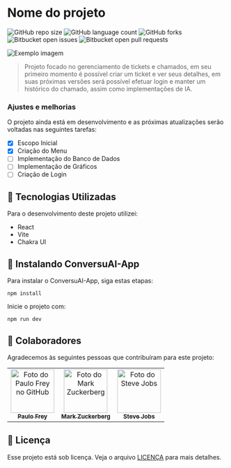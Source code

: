 # Nome do projeto

![GitHub repo size](https://img.shields.io/github/repo-size/iuricode/README-template?style=for-the-badge)
![GitHub language count](https://img.shields.io/github/languages/count/iuricode/README-template?style=for-the-badge)
![GitHub forks](https://img.shields.io/github/forks/iuricode/README-template?style=for-the-badge)
![Bitbucket open issues](https://img.shields.io/bitbucket/issues/iuricode/README-template?style=for-the-badge)
![Bitbucket open pull requests](https://img.shields.io/bitbucket/pr-raw/iuricode/README-template?style=for-the-badge)

<img src="https://github.com/paulofreyyy/ConversuAI-App/assets/74430831/a235b309-7e1f-4662-909f-ff02885c1abf" alt="Exemplo imagem">

> Projeto focado no gerenciamento de tickets e chamados, em seu primeiro momento é possível criar um ticket e ver seus detalhes, em suas próximas versões será possível efetuar login e manter um histórico do chamado, assim como implementações de IA.

### Ajustes e melhorias

O projeto ainda está em desenvolvimento e as próximas atualizações serão voltadas nas seguintes tarefas:

- [x] Escopo Inicial
- [x] Criação do Menu
- [ ] Implementação do Banco de Dados
- [ ] Implementação de Gráficos
- [ ] Criação de Login

 ## 🚀 Tecnologias Utilizadas
 
Para o desenvolvimento deste projeto utilizei:

- React
- Vite
- Chakra UI

## 💼 Instalando ConversuAI-App

Para instalar o ConversuAI-App, siga estas etapas:

```
npm install
```

Inicie o projeto com:

```
npm run dev
```

## 🤝 Colaboradores

Agradecemos às seguintes pessoas que contribuíram para este projeto:

<table>
  <tr>
    <td align="center">
      <a href="#" title="defina o titulo do link">
        <img src="https://avatars.githubusercontent.com/u/74430831?v=4" width="100px;" alt="Foto do Paulo Frey no GitHub"/><br>
        <sub>
          <b>Paulo Frey</b>
        </sub>
      </a>
    </td>
    <td align="center">
      <a href="#" title="defina o titulo do link">
        <img src="https://s2.glbimg.com/FUcw2usZfSTL6yCCGj3L3v3SpJ8=/smart/e.glbimg.com/og/ed/f/original/2019/04/25/zuckerberg_podcast.jpg" width="100px;" alt="Foto do Mark Zuckerberg"/><br>
        <sub>
          <b>Mark Zuckerberg</b>
        </sub>
      </a>
    </td>
    <td align="center">
      <a href="#" title="defina o titulo do link">
        <img src="https://miro.medium.com/max/360/0*1SkS3mSorArvY9kS.jpg" width="100px;" alt="Foto do Steve Jobs"/><br>
        <sub>
          <b>Steve Jobs</b>
        </sub>
      </a>
    </td>
  </tr>
</table>

## 📝 Licença

Esse projeto está sob licença. Veja o arquivo [LICENÇA](LICENSE.md) para mais detalhes.
